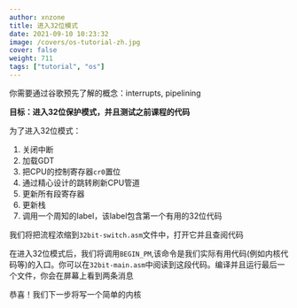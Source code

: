 ```yaml
---
author: xnzone 
title: 进入32位模式
date: 2021-09-10 10:23:32
image: /covers/os-tutorial-zh.jpg
cover: false
weight: 711
tags: ["tutorial", "os"]
---
```


你需要通过谷歌预先了解的概念：interrupts, pipelining

**目标：进入32位保护模式，并且测试之前课程的代码**

为了进入32位模式：

1. 关闭中断
2. 加载GDT
3. 把CPU的控制寄存器`cr0`置位
4. 通过精心设计的跳转刷新CPU管道
5. 更新所有段寄存器
6. 更新栈
7. 调用一个周知的label，该label包含第一个有用的32位代码

我们将把流程浓缩到`32bit-switch.asm`文件中，打开它并且查阅代码

在进入32位模式后，我们将调用`BEGIN_PM`,该命令是我们实际有用代码(例如内核代码等)的入口。你可以在`32bit-main.asm`中阅读到这段代码。编译并且运行最后一个文件，你会在屏幕上看到两条消息

恭喜！我们下一步将写一个简单的内核